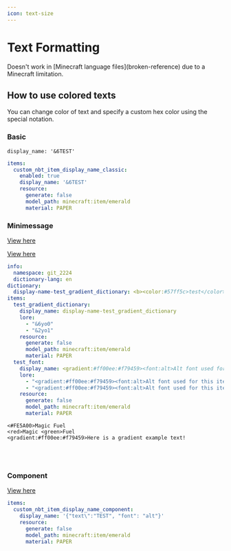 ```yaml
---
icon: text-size
---
```


# Text Formatting


<Warning>
Doesn't work in [Minecraft language files](broken-reference) due to a Minecraft limitation.
</Warning>


## How to use colored texts

You can change color of text and specify a custom hex color using the special notation.

### Basic

`display_name: '&6TEST'`

```yml
items:
  custom_nbt_item_display_name_classic:
    enabled: true
    display_name: '&6TEST'
    resource:
      generate: false
      model_path: minecraft:item/emerald
      material: PAPER

```

### Minimessage


[View here](https://webui.advntr.dev/)



[View here](https://docs.advntr.dev/minimessage/format.html)


```yml
info:
  namespace: git_2224
  dictionary-lang: en
dictionary:
  display-name-test_gradient_dictionary: <b><color:#57ff5c>test</color></b><gradient:#ff00ee:#f79459>Amogus</gradient>
items:
  test_gradient_dictionary:
    display_name: display-name-test_gradient_dictionary
    lore:
      - "&6yo0"
      - "&2yo1"
    resource:
      generate: false
      model_path: minecraft:item/emerald
      material: PAPER
  test_font:
    display_name: <gradient:#ff00ee:#f79459><font:alt>Alt font used for this item</font></gradient>
    lore:
      - "<gradient:#ff00ee:#f79459><font:alt>Alt font used for this item</font></gradient>"
      - "<gradient:#ff00ee:#f79459><font:alt>Alt font used for this item</font></gradient>"
    resource:
      generate: false
      model_path: minecraft:item/emerald
      material: PAPER
```

```
<#FE5A00>Magic Fuel
<red>Magic <green>Fuel
<gradient:#ff00ee:#f79459>Here is a gradient example text!
```

<div><img src="../.gitbook/assets/image (46).png" alt="" /> <img src="../.gitbook/assets/image (45).png" alt="" /> <img src="../.gitbook/assets/image (235).png" alt="" /></div>

<div><img src="../.gitbook/assets/example_minimessage_2.png" alt="" /> <img src="../.gitbook/assets/example_minimessage_1.png" alt="" /></div>

### Component


[View here](https://minecraft.tools/en/json_text.php)


```yaml
items:  
  custom_nbt_item_display_name_component:
    display_name: '{"text\":"TEST", "font": "alt"}'
    resource:
      generate: false
      model_path: minecraft:item/emerald
      material: PAPER
```
